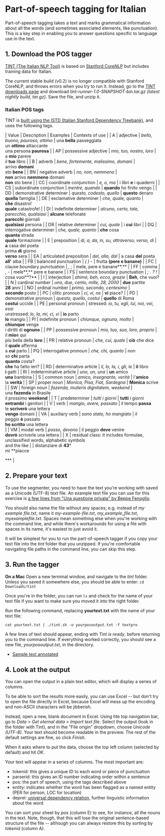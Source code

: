 # Part-of-speech tagging for Italian
Part-of-speech tagging takes a text and marks grammatical information about all the words (and sometimes associated elements, like punctuation). This is a key step in enabling you to answer questions specific to language use in the text.

## 1. Download the POS tagger
[TINT (The Italian NLP Tool)](http://tint.fbk.eu/) is based on [Stanford CoreNLP](https://stanfordnlp.github.io/CoreNLP/) but includes training data for Italian.

The current stable build (v0.2) is no longer compatible with Stanford CoreNLP, and throws errors when you try to run it. Instead, go to the [TINT downloads page](http://tint.fbk.eu/download.html) and download *tint-runner-1.0-SNAPSHOT-bin.tar.gz (latest nightly build, tar.gz)*. Save the file, and unzip it.

### Italian POS tags
TINT is [built using the ISTD (Italian Stanford Dependency Treebank)](http://tint.fbk.eu/pos.html), and uses the following tags.

| Value | Description | Examples | Contexts of use |
| A | adjective | *bello, buono, pauroso, ottimo* | una **bella** passeggiata\
un **ottimo** attaccante\
una persona **paurosa** |
| AP | possessive adjective | *mio, tuo, nostro, loro* | a **mio** parere\
il **tuo** libro |
| B | adverb | *bene, fortemente, malissimo, domani* | arrivo **domani**\
sto **bene** |
| BN | negative adverb | *no, non, nemmeno* | **non** arrivo **nemmeno** domani\
**non** sto bene |
| CC | coordinate conjunction | *e, o, ma* | i libri **e** i quaderni |
| CS | subordinate conjunction | *mentre, quando* | **quando** ho finito vengo |
| DD | demonstrative determiner | *questo, codesto, quello* | **questo** denaro\
**quella** famiglia |
| DE | exclamative determiner | *che, quale, quanto* | **che** disastro!\
**quale** catastrofe! |
| DI | indefinite determiner | *alcuno, certo, tale, parecchio, qualsiasi* | **alcune** telefonate\
**parecchi** giornali\
**qualsiasi** persona |
| DR | relative determiner | *cui, quale* | i **cui** libri |
| DQ | interrogative determiner | *che, quale, quanto* | **che** cosa\
**quanta** strada\
**quale** formazione |
| E | preposition | *di, a, da, in, su, attraverso, verso, di* | **a** casa del poeta\
prima **di** giorno\
**verso** sera |
| EA | articulated preposition | *del, alla, dal* | a casa **del** poeta\
**all'** alba |
| FB | balanced punctuation | *( ) -* | frutta **(**pere e banane**)** |
| FC | clause boundary punctuation | *, ;* | mele, pere e banane**.** |
| FF | comma | *, -* | mele**,** pere e banane |
| FS | sentence boundary punctuation | *; . ? !* | cosa vuoi**?** |
| I | interjection | *ahimè, beh, ecco, grazie* | **Beh**, che vuoi? |
| N | cardinal number | *uno, due, cento, mille, 28, 2000* | **due** partite\
**28** anni |
| NO | ordinal number | *primo, secondo, centesimo* | **secondo** posto |
| PC | clitic pronoun | *ci, vi, ne* | **vi** piace? |
| PD | demonstrative pronoun | *questo, quello, costui* | **quello** di Roma\
**costui** uccide |
| PE | personal pronoun | stressed: *io, tu, egli, lui, noi, voi, essi*\
unstressed: *lo, la, mi, ci, vi* | **io** parto\
**lo** mangio |
| PI | indefinite pronoun | *chiunque, ognuno, molto* | **chiunque** venga\
i diritti di **ognuno** |
| PP | possessive pronoun | *mio, tuo, suo, loro, proprio* | il **mio**è qui\
più bella della **loro** |
| PR | relative pronoun | *che, cui, quale* | **ciò** che dice\
il **quale** afferma\
a **cui** parlo |
| PQ | interrogative pronoun | *che, chi, quanto* | non so **chi** parta\
**quanto** costa?\
**che** ha fatto ieri? |
| RD | determinative article | *il, lo, la, i, gli, le* | **il** libro\
**i** gatti |
| RI | indeterminative article | *uno, un, una* | **un** amico\
**una** bambina |
| S | common noun | *amico, insegnante, verità* | l'**amico**\
la **verità** |
| SP | proper noun | *Monica, Pisa, Fiat, Sardegna* | **Monica** scrive |
| SW | foreign noun | *fazenda, mulieris dignitatem, weekend* | una **fazenda** in Brasile\
il prossimo **weekend** |
| T | predeterminer | *tutti i giorni* | **tutti** i giorni\
**entrambi** i genitori |
| V | verb | *mangio, avere, passato* | il tempo **passa**\
le **scriverò** una lettera\
**vengo** domani |
| VA | auxiliary verb | *sono stato, ho mangiato* | il peggio **è** passato\
**ho scritto** una lettera\
 |
| VM | modal verb | *posso, devono* | il peggio **deve** venire\
**dovrò** scriverle una lettera |
| X | residual class: it includes formulae,\
unclassified words, alphabetic symbols\
and the like |  | distanziare di **43***\
mi **piacce

*** |


## 2. Prepare your text
To use the segmenter, you need to have the text you're working with saved as a Unicode (UTF-8) text file. An example text file you can use for this exercise is [a few lines from "Una questione privata" by  Beppe Fenoglio](questione.txt).

You should also name the file without any spaces; e.g. instead of *my example file.txt*, name it *my-example-file.txt*, *my_example_file.txt*, *myexamplefile.txt*. Spaces mean something else when you're working with the command line, and while there's workarounds for using a file with spaces in its name, it's easiest to just avoid it.

It will be simplest for you to run the part-of-speech tagger if you copy your text file into the _tint_ folder that you unzipped. If you're comfortable navigating file paths in the command line, you can skip this step.

## 3. Run the tagger
**On a Mac**
Open a new terminal window, and navigate to the *tint* folder. Unless you saved it somewhere else, you should be able to enter:
`cd Downloads/tint`

Once you're in the folder, you can run `ls` and check for the name of your text file if you want to make sure you moved it into the right folder.

Run the following command, replacing **yourtext.txt** with the name of your text file:

`cat yourtext.txt | ./tint.sh -o yourposoutput.txt -f textpro`

A few lines of text should appear, ending with *Tint is ready*, before returning you to the command line. If everything worked correctly, you should see a new file, *yourposoutput.txt*, in the directory.

- [Sample text annotated](questione-pos.txt)

## 4. Look at the output
You can open the output in a plain text editor, which will display a series of columns. 

To be able to sort the results more easily, you can use Excel -- but don't try to open the file directly in Excel, because Excel will mess up the encoding and non-ASCII characters will be jibberish.

Instead, open a new, blank document in Excel. Using hte top navigation bar, go to *Data > Get eternal data > Import text file*. Select the output (look in the folder with Tint), and in the "File origin" dropdown, choose *Unicode (UTF-8)*. Your text should become readable in the preview. The rest of the default settings are fine, so click *Finish*.

When it asks where to put the data, choose the top left column (selected by default) and hit *OK*.

Your text will appear in a series of columns. The most important are:

* tokenid: this gives a unique ID to each word or piece of punctuation
* parserid: this gives an ID number indicating order within a sentence
* pos: the part of speech, using the tags described above
* entity: indicates whether the word has been flagged as a named entity (PER for person, LOC for location)
* deprel: [universal dependency relation](https://universaldependencies.org/u/dep/index.html), further linguistic information about the word

You can sort your sheet by *pos* (column E) to see, for instance, all the nouns in the text. Note, though, that this will lose the original sentence-based structure of the file -- although you can always restore this by sorting by *tokenid* (column A).